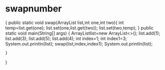 # swapnumber
{
    public  static void swap(ArrayList<Integer> list,int one,int two){
int temp=list.get(one);
        list.set(one,list.get(two));
        list.set(two,temp);
    }
    public static void main(String[] args) {
        ArrayList<Integer>list=new ArrayList<>();
        list.add(1);
        list.add(3);
        list.add(5);
        list.add(4);
        int index=1; int index1=3;
        System.out.println(list);
        swap(list,index,index1);
        System.out.println(list);

    }
}
